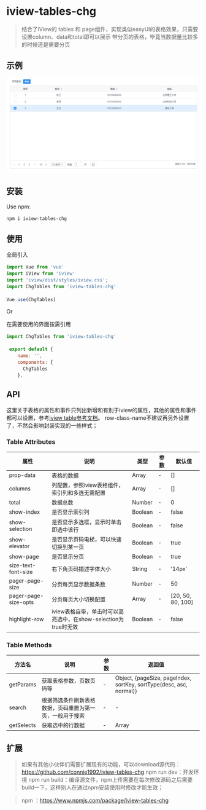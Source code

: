 # iview-tables-chg

>结合了iView的 tables 和 page组件，实现类似easyUI的表格效果，只需要设置column、data和total即可以展示
>带分页的表格，毕竟当数据量比较多的时候还是需要分页

## 示例

![Example](./src/example/example.png)

## 安装

Use npm:

```shell
npm i iview-tables-chg
```


## 使用

全局引入
```javascript
import Vue from 'vue'
import iView from 'iview'
import 'iview/dist/styles/iview.css';
import ChgTables from 'iview-tables-chg'

Vue.use(ChgTables)
```

Or

在需要使用的界面按需引用
```javascript
import ChgTables from 'iview-tables-chg'

 export default {
    name: '',
    components: {
      ChgTables
    },

```


## API

这里关于表格的属性和事件只列出新增和有别于iview的属性，其他的属性和事件都可以设置，参考[iview table参考文档](https://www.iviewui.com/components/table#API)。
row-class-name不建议再另外设置了，不然会影响封装实现的一些样式；
### Table Attributes

| 属性 | 说明 | 类型 | 参数 | 默认值 |
| ---- | ---- | ---- | ---- | ---- |
| prop-data | 表格的数据 | Array | - | [] |
| columns | 列配置，参照iview表格组件，索引列和多选无需配置 | Array | - | [] |
| total | 数据总数 | Number | - | 0 |
| show-index | 是否显示索引列 | Boolean | - | false |
| show-selection | 是否显示多选框，显示时单击即选中该行 | Boolean | - | false |
| show-elevator | 是否显示页码电梯，可以快速切换到某一页 | Boolean | - | true |
| show-page | 是否显示分页 | Boolean | - | true |
| size-text-font-size | 右下角页码描述字体大小 | String | - | '14px' |
| pager-page-size | 分页每页显示数据条数 | Number | - | 50 |
| pager-page-size-opts | 分页每页大小切换配置 | Array | - | [20, 50, 80, 100] |
| highlight-row | iview表格自带，单击时可以高亮选中，在show-selection为true时无效 | Boolean | - | false |

### Table Methods

| 方法名 | 说明 | 参数 | 返回值 |
| ---- | ---- | ---- | ---- |
| getParams | 获取表格参数，页数页码等 | - | Object, {pageSize, pageIndex, sortKey, sortType(desc, asc, normal)} |
| search | 根据筛选条件刷新表格数据，页码重置为第一页，一般用于搜索 | - | - |
| getSelects | 获取选中的行数据 | - | Array |

## 扩展
>如果有其他小伙伴们需要扩展现有的功能，可以download源代码：
https://github.com/connie1992/iview-tables-chg
npm run dev：开发环境
npm run build：编译源文件，npm上传需要在每次修改源码之后需要build一下，这样别人在通过npm安装使用时修改才能生效；

>npm ：https://www.npmjs.com/package/iview-tables-chg
